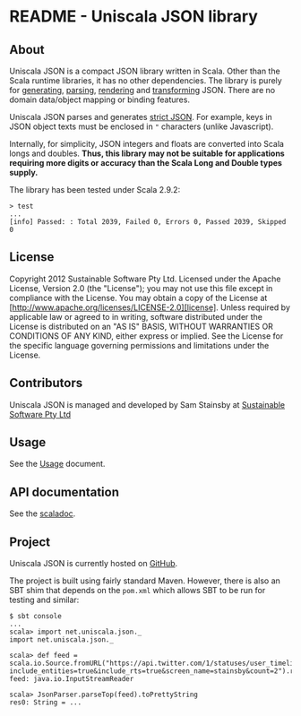 # README - Uniscala JSON library

## About

Uniscala JSON is a compact JSON library written in Scala. Other 
than the Scala runtime libraries, it has no other dependencies. The library 
is purely for [generating](#Generating), [parsing](#Parsing), 
[rendering](#Rendering) and [transforming](#Transforming) JSON.
There are no domain data/object mapping or binding features.

Uniscala JSON parses and generates [strict JSON][json]. For example, keys 
in JSON object texts must be enclosed in `"` characters (unlike Javascript).

Internally, for simplicity, JSON integers and floats are converted into 
Scala longs and doubles. **Thus, this library may not be suitable for 
applications requiring more digits or accuracy than the Scala Long and 
Double types supply.**

The library has been tested under Scala 2.9.2:

    > test
    ...
    [info] Passed: : Total 2039, Failed 0, Errors 0, Passed 2039, Skipped 0
    

## License

Copyright 2012 Sustainable Software Pty Ltd.
Licensed under the Apache License, Version 2.0 (the "License");
you may not use this file except in compliance with the License.
You may obtain a copy of the License at
[http://www.apache.org/licenses/LICENSE-2.0][license].
Unless required by applicable law or agreed to in writing, software
distributed under the License is distributed on an "AS IS" BASIS,
WITHOUT WARRANTIES OR CONDITIONS OF ANY KIND, either express or implied.
See the License for the specific language governing permissions and
limitations under the License.


## Contributors

Uniscala JSON is managed and developed by Sam Stainsby at 
[Sustainable Software Pty Ltd][ss]


## Usage

See the [Usage][ghusage] document.


## API documentation

See the [scaladoc].


## Project

Uniscala JSON is currently hosted on [GitHub][ghproject].

The project is built using fairly standard Maven. However, there is also 
an SBT shim that depends on the `pom.xml` which allows SBT to be run for 
testing and similar:

    $ sbt console
    ...
    scala> import net.uniscala.json._
    import net.uniscala.json._
    
    scala> def feed = scala.io.Source.fromURL("https://api.twitter.com/1/statuses/user_timeline.json?include_entities=true&include_rts=true&screen_name=stainsby&count=2").reader
    feed: java.io.InputStreamReader
    
    scala> JsonParser.parseTop(feed).toPrettyString
    res0: String = ...


[ghproject]: https://github.com/stainsby/uniscala-json "Uniscala JSON on GitHub"
[ghusage]: https://github.com/stainsby/uniscala-json/wiki/Usage "Uniscala JSON library - Usage"
[json]: http://json.org/ "Introducing JSON"
[license]: http://www.apache.org/licenses/LICENSE-2.0 "Apache License Version 2.0, January 2004"
[scaladoc]: http://stainsby.github.com/uniscala-json/scaladocs/index.html "Scaladoc"
[ss]: http://sustainablesoftware.com.au/ "Sustainable Software Pty Ltd"